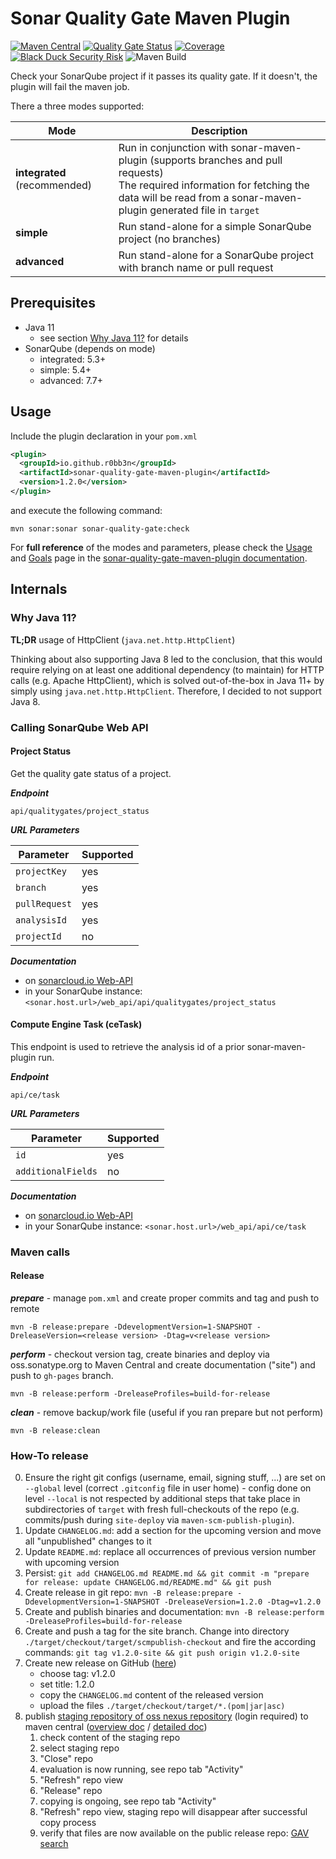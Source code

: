 # Sonar Quality Gate Maven Plugin

[![Maven Central](https://maven-badges.herokuapp.com/maven-central/io.github.r0bb3n/sonar-quality-gate-maven-plugin/badge.svg)](https://maven-badges.herokuapp.com/maven-central/io.github.r0bb3n/sonar-quality-gate-maven-plugin)
[![Quality Gate Status](https://sonarcloud.io/api/project_badges/measure?project=io.github.r0bb3n%3Asonar-quality-gate-maven-plugin&metric=alert_status)](https://sonarcloud.io/dashboard?id=io.github.r0bb3n%3Asonar-quality-gate-maven-plugin)
[![Coverage](https://sonarcloud.io/api/project_badges/measure?project=io.github.r0bb3n%3Asonar-quality-gate-maven-plugin&metric=coverage)](https://sonarcloud.io/dashboard?id=io.github.r0bb3n%3Asonar-quality-gate-maven-plugin)
[![Black Duck Security Risk](https://copilot.blackducksoftware.com/github/repos/r0bb3n/sonar-quality-gate-maven-plugin/branches/master/badge-risk.svg)](https://copilot.blackducksoftware.com/github/repos/r0bb3n/sonar-quality-gate-maven-plugin/branches/master)
![Maven Build](https://github.com/r0bb3n/sonar-quality-gate-maven-plugin/workflows/Maven%20Build/badge.svg)

Check your SonarQube project if it passes its quality gate. If it doesn't, the plugin will fail the maven job.

There a three modes supported:

| Mode                         | Description                                                                                                                                                                                          |
|------------------------------|------------------------------------------------------------------------------------------------------------------------------------------------------------------------------------------------------|
| **integrated** (recommended) | Run in conjunction with sonar-maven-plugin (supports branches and pull requests)<br>The required information for fetching the data will be read from a sonar-maven-plugin generated file in `target` |
| **simple**                   | Run stand-alone for a simple SonarQube project (no branches)                                                                                                                                         |
| **advanced**                 | Run stand-alone for a SonarQube project with branch name or pull request                                                                                                                             |

## Prerequisites

* Java 11
  * see section [Why Java 11?](#why-java-11) for details
* SonarQube (depends on mode)
  * integrated: 5.3+ 
  * simple: 5.4+
  * advanced: 7.7+

## Usage

Include the plugin declaration in your `pom.xml`

```xml
<plugin>
  <groupId>io.github.r0bb3n</groupId>
  <artifactId>sonar-quality-gate-maven-plugin</artifactId>
  <version>1.2.0</version>
</plugin>
```

and execute the following command:

```
mvn sonar:sonar sonar-quality-gate:check
```

For **full reference** of the modes and parameters, please check the [Usage](https://r0bb3n.github.io/sonar-quality-gate-maven-plugin/usage.html)
and [Goals](https://r0bb3n.github.io/sonar-quality-gate-maven-plugin/plugin-info.html) page in the
[sonar-quality-gate-maven-plugin documentation](https://r0bb3n.github.io/sonar-quality-gate-maven-plugin/).

## Internals

### Why Java 11?

**TL;DR** usage of HttpClient (`java.net.http.HttpClient`)

Thinking about also supporting Java 8 led to the conclusion, that this would require relying on at least one additional
dependency (to maintain) for HTTP calls (e.g. Apache HttpClient), which is solved out-of-the-box in Java 11+ by simply
using `java.net.http.HttpClient`. Therefore, I decided to not support Java 8.

### Calling SonarQube Web API

#### Project Status

Get the quality gate status of a project.

**_Endpoint_**

`api/qualitygates/project_status`

**_URL Parameters_**
 
| Parameter     | Supported |
|---------------|-----------|
| `projectKey`  | yes       |
| `branch`      | yes       |
| `pullRequest` | yes       |
| `analysisId`  | yes       |
| `projectId`   | no        |

**_Documentation_** 
  
* on [sonarcloud.io Web-API](https://sonarcloud.io/web_api/api/qualitygates/project_status)
* in your SonarQube instance: `<sonar.host.url>/web_api/api/qualitygates/project_status`

#### Compute Engine Task (ceTask)

This endpoint is used to retrieve the analysis id of a prior sonar-maven-plugin run.

**_Endpoint_**

`api/ce/task`

**_URL Parameters_**
 
| Parameter          | Supported |
|--------------------|-----------|
| `id`               | yes       |
| `additionalFields` | no        |

**_Documentation_** 
  
* on [sonarcloud.io Web-API](https://sonarcloud.io/web_api/api/ce/task)
* in your SonarQube instance: `<sonar.host.url>/web_api/api/ce/task`

### Maven calls

#### Release 

**_prepare_** - manage `pom.xml` and create proper commits and tag and push to remote

```
mvn -B release:prepare -DdevelopmentVersion=1-SNAPSHOT -DreleaseVersion=<release version> -Dtag=v<release version>
```

**_perform_** - checkout version tag, create binaries and deploy via oss.sonatype.org to Maven Central and create
documentation ("site") and push to `gh-pages` branch.

```
mvn -B release:perform -DreleaseProfiles=build-for-release
```

**_clean_** - remove backup/work file (useful if you ran prepare but not perform)

```
mvn -B release:clean
```

### How-To release

0. Ensure the right git configs (username, email, signing stuff, ...) are set on `--global` level (correct `.gitconfig`
   file in user home) - config done on level `--local` is not respected by additional steps that take place in 
   subdirectories of `target` with fresh full-checkouts of the repo (e.g. commits/push during `site-deploy` via
   `maven-scm-publish-plugin`).
1. Update `CHANGELOG.md`: add a section for the upcoming version and move all "unpublished" changes to it
2. Update `README.md`: replace all occurrences of previous version number with upcoming version
3. Persist:
   `git add CHANGELOG.md README.md && git commit -m "prepare for release: update CHANGELOG.md/README.md" && git push`
4. Create release in git repo:
   `mvn -B release:prepare -DdevelopmentVersion=1-SNAPSHOT -DreleaseVersion=1.2.0 -Dtag=v1.2.0`
5. Create and publish binaries and documentation:
   `mvn -B release:perform -DreleaseProfiles=build-for-release`
6. Create and push a tag for the site branch. Change into directory `./target/checkout/target/scmpublish-checkout` and
   fire the according commands: `git tag v1.2.0-site && git push origin v1.2.0-site`
7. Create new release on GitHub ([here](https://github.com/r0bb3n/sonar-quality-gate-maven-plugin/releases/new))
   - choose tag: v1.2.0
   - set title: 1.2.0
   - copy the `CHANGELOG.md` content of the released version
   - upload the files `./target/checkout/target/*.(pom|jar|asc)`
8. publish [staging repository of oss nexus repository](https://oss.sonatype.org/#stagingRepositories)
   (login required) to maven
   central ([overview doc](https://central.sonatype.org/pages/ossrh-guide.html#releasing-to-central)
   / [detailed doc](https://central.sonatype.org/pages/releasing-the-deployment.html))
   1. check content of the staging repo
   2. select staging repo
   3. "Close" repo
   4. evaluation is now running, see repo tab "Activity"
   5. "Refresh" repo view
   6. "Release" repo
   7. copying is ongoing, see repo tab "Activity"
   8. "Refresh" repo view, staging repo will disappear after successful copy process
   9. verify that files are now available on the public release repo:
      [GAV search](https://oss.sonatype.org/#nexus-search;gav~io.github.r0bb3n~sonar-quality-gate-maven-plugin~1.*~~)
